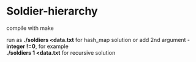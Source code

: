 # Soldier-hierarchy

compile with make  

run as **./soldiers <data.txt** for hash_map solution or add 2nd argument - **integer !=0**, for example  
**./soldiers 1 <data.txt** for recursive solution
